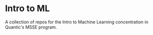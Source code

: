 # Intro to ML

A collection of repos for the Intro to Machine Learning concentration in Quantic's MSSE program.
